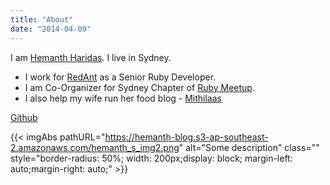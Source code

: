 ```yaml
---
title: "About"
date: "2014-04-09"
---
```


I am  [Hemanth Haridas](https://www.linkedin.com/in/hhemanth/). I live in Sydney.

- I work for [RedAnt](https://redant.com.au/) as a Senior Ruby Developer. 
- I am Co-Organizer for Sydney Chapter of [Ruby Meetup](https://www.meetup.com/Ruby-On-Rails-Oceania-Sydney).
- I also help my wife run her food blog -  [Mithilaas](https://www.mithilaas.com/)


[Github](https://github.com/hhemanth)  


{{< imgAbs
pathURL="https://hemanth-blog.s3-ap-southeast-2.amazonaws.com/hemanth_s_img2.png"
alt="Some description"
class=""
style="border-radius: 50%; width: 200px;display: block; margin-left: auto;margin-right: auto;" >}}
